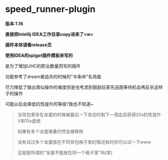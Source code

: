 # speed_runner-plugin

**版本:1.16**

**直接把intellij IDEA工作目录copy进来了=w=**

**插件本体请看release页**

**使用IDEA的spigot插件模板来写的**



是为了增加UHC的职业数量而写的插件

功能参考了dream被追杀的时候的"半条命"名场面

尽力降低了做出类似操作的难度但是也考虑到鼓励玩家先逃跑等待机会再反杀这样子的操作

可能以后会降低抗性提升的等级?我也不知道~

>当背包里存在龙蛋的时候被最后一下攻击时剩下一滴血且获得20s抗性提升Ⅴ和15s虚弱
>
>如果有多个龙蛋堆叠仍然会被移除
>
>没有试过多个龙蛋放在不同背包格子里的情况有时间可以试一下www
>
>这就是所谓的"龙蛋不能放在同一个格子里"吗(笑)

